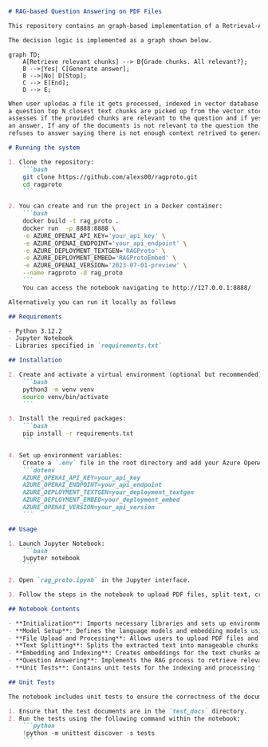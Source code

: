 ```markdown
# RAG-based Question Answering on PDF Files

This repository contains an graph-based implementation of a Retrieval-Augmented Generation (RAG) system for answering questions based on user-uploaded PDF files. The notebook uses various tools and libraries to process PDF files, create embeddings, and generate answers using an OpenAI model.

The decision logic is implemented as a graph shown below. 
```
```mermaid
graph TD;
    A[Retrieve relevant chunks] --> B{Grade chunks. All relevant?};
    B -->|Yes| C[Generate answer];
    B -->|No| D[Stop];
    C --> E[End];
    D --> E;
```
```markdown
When user uplodas a file it gets processed, indexed in vector database. When user asks 
a question top N closest text chunks are picked up from the vector store. Then the application
assesses if the provided chunks are relevant to the question and if yes, proceeds to generate
an answer. If any of the documents is not relevant to the question the application
refuses to answer saying there is not enough context retrived to generate the answer.

# Running the system

1. Clone the repository:
    ```bash
    git clone https://github.com/alexs00/ragproto.git
    cd ragproto
    ```

2. You can create and run the project in a Docker container:
    ```bash
    docker build -t rag_proto .
    docker run  -p 8888:8888 \
    -e AZURE_OPENAI_API_KEY='your_api_key' \
    -e AZURE_OPENAI_ENDPOINT='your_api_endpoint' \
    -e AZURE_DEPLOYMENT_TEXTGEN='RAGProto' \
    -e AZURE_DEPLOYMENT_EMBED='RAGProtoEmbed' \
    -e AZURE_OPENAI_VERSION='2023-07-01-preview' \
    --name ragproto -d rag_proto
    ```
    You can access the notebook navigating to http://127.0.0.1:8888/

Alternatively you can run it locally as follows

## Requirements

- Python 3.12.2
- Jupyter Notebook
- Libraries specified in `requirements.txt`

## Installation

2. Create and activate a virtual environment (optional but recommended):
    ```bash
    python3 -m venv venv
    source venv/bin/activate
    ```

3. Install the required packages:
    ```bash
    pip install -r requirements.txt
    ```

4. Set up environment variables:
    Create a `.env` file in the root directory and add your Azure OpenAI API credentials:
    ```dotenv
    AZURE_OPENAI_API_KEY=your_api_key
    AZURE_OPENAI_ENDPOINT=your_api_endpoint
    AZURE_DEPLOYMENT_TEXTGEN=your_deployment_textgen
    AZURE_DEPLOYMENT_EMBED=your_deployment_embed
    AZURE_OPENAI_VERSION=your_api_version
    ```

## Usage

1. Launch Jupyter Notebook:
    ```bash
    jupyter notebook
    ```

2. Open `rag_proto.ipynb` in the Jupyter interface.

3. Follow the steps in the notebook to upload PDF files, split text, create embeddings, and perform question-answering.

## Notebook Contents

- **Initialization**: Imports necessary libraries and sets up environment variables.
- **Model Setup**: Defines the language models and embedding models using Azure OpenAI services.
- **File Upload and Processing**: Allows users to upload PDF files and processes them to extract text.
- **Text Splitting**: Splits the extracted text into manageable chunks for embedding.
- **Embedding and Indexing**: Creates embeddings for the text chunks and indexes them for retrieval.
- **Question Answering**: Implements the RAG process to retrieve relevant text chunks and generate answers.
- **Unit Tests**: Contains unit tests for the indexing and processing functions.

## Unit Tests

The notebook includes unit tests to ensure the correctness of the document indexing process. To run the tests:

1. Ensure that the test documents are in the `test_docs` directory.
2. Run the tests using the following command within the notebook:
    ```python
    !python -m unittest discover -s tests
    ```
```